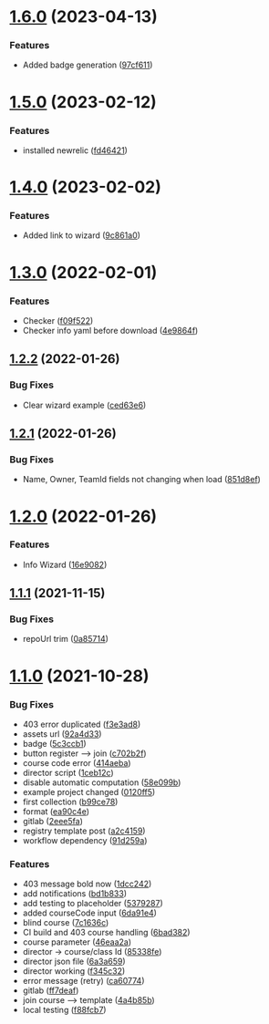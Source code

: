 # [1.6.0](https://github.com/governify/join-bluejay/compare/v1.5.0...v1.6.0) (2023-04-13)


### Features

* Added badge generation ([97cf611](https://github.com/governify/join-bluejay/commit/97cf611b52b93cd58e539010f974bc97020e4b52))



# [1.5.0](https://github.com/governify/join-bluejay/compare/v1.4.0...v1.5.0) (2023-02-12)


### Features

* installed newrelic ([fd46421](https://github.com/governify/join-bluejay/commit/fd46421fcdc17f046f40612ab53f4d6d4723f8de))



# [1.4.0](https://github.com/governify/join-bluejay/compare/v1.3.0...v1.4.0) (2023-02-02)


### Features

* Added link to wizard ([9c861a0](https://github.com/governify/join-bluejay/commit/9c861a0e116f41eba5a2e555ee0dfea81248c47e))



# [1.3.0](https://github.com/governify/join-bluejay/compare/v1.2.2...v1.3.0) (2022-02-01)


### Features

* Checker ([f09f522](https://github.com/governify/join-bluejay/commit/f09f52289d10023914373da02303ec2ae94c8d8f))
* Checker info yaml before download ([4e9864f](https://github.com/governify/join-bluejay/commit/4e9864f2bae79c2bf44a271ab6cdf722cb7f01ef))



## [1.2.2](https://github.com/governify/join-bluejay/compare/v1.2.1...v1.2.2) (2022-01-26)


### Bug Fixes

* Clear wizard example ([ced63e6](https://github.com/governify/join-bluejay/commit/ced63e64ecd552c46997a460b0bb7277ed27660c))



## [1.2.1](https://github.com/governify/join-bluejay/compare/v1.2.0...v1.2.1) (2022-01-26)


### Bug Fixes

* Name, Owner, TeamId fields not changing when load ([851d8ef](https://github.com/governify/join-bluejay/commit/851d8ef16ea0323f48aae32d301fc1004a345345))



# [1.2.0](https://github.com/governify/join-bluejay/compare/v1.1.1...v1.2.0) (2022-01-26)


### Features

* Info Wizard ([16e9082](https://github.com/governify/join-bluejay/commit/16e908279f0808724ecbe29dbf6c670d13984a47))



## [1.1.1](https://github.com/governify/join-bluejay/compare/v1.1.0...v1.1.1) (2021-11-15)


### Bug Fixes

* repoUrl trim ([0a85714](https://github.com/governify/join-bluejay/commit/0a85714dc3f12f9ab2ef13e55f2cfae49b9bf203))



# [1.1.0](https://github.com/governify/join-bluejay/compare/f345c3299722f343790ccedab6ca5bdd90c1106f...v1.1.0) (2021-10-28)


### Bug Fixes

* 403 error duplicated ([f3e3ad8](https://github.com/governify/join-bluejay/commit/f3e3ad8266ba8d09692427390deb6b9b329caa80))
* assets url ([92a4d33](https://github.com/governify/join-bluejay/commit/92a4d33ee1296afa72670065f036240d853d085e))
* badge ([5c3ccb1](https://github.com/governify/join-bluejay/commit/5c3ccb1a7b33ceb710c483d37f2b845492761ef7))
* button register --> join ([c702b2f](https://github.com/governify/join-bluejay/commit/c702b2f05d9ab3060878bf2539a70b5a3774f114))
* course code error ([414aeba](https://github.com/governify/join-bluejay/commit/414aeba24b75525b9782fac00d13d709d583819e))
* director script ([1ceb12c](https://github.com/governify/join-bluejay/commit/1ceb12c5dc6fdcd2d330bc5bf92e73a8e13fabc6))
* disable automatic computation ([58e099b](https://github.com/governify/join-bluejay/commit/58e099b00b2a865d7c8829bc3161bd552464f920))
* example project  changed ([0120ff5](https://github.com/governify/join-bluejay/commit/0120ff54969d1350b6492d4dace439d8e07cea34))
* first collection ([b99ce78](https://github.com/governify/join-bluejay/commit/b99ce7851fb093a61c8ccdbd1f9b8355b1ab75be))
* format ([ea90c4e](https://github.com/governify/join-bluejay/commit/ea90c4e3af7a8018b4775d02b1a77d88b98dfce5))
* gitlab ([2eee5fa](https://github.com/governify/join-bluejay/commit/2eee5fa9dfb5a53dada6d7a6ad444936e4214064))
* registry template post ([a2c4159](https://github.com/governify/join-bluejay/commit/a2c415965fb71066dde0011b837f55decc17b5a6))
* workflow dependency ([91d259a](https://github.com/governify/join-bluejay/commit/91d259a9bafc595d5282bab23b0aa25950cd111a))


### Features

* 403 message bold now ([1dcc242](https://github.com/governify/join-bluejay/commit/1dcc2427d0614cd6a928f49ce7876a2a5f857c59))
* add notifications ([bd1b833](https://github.com/governify/join-bluejay/commit/bd1b8339b6b5a3ad426ed356aa0d5bd4de1bca3e))
* add testing to placeholder ([5379287](https://github.com/governify/join-bluejay/commit/53792873072c95d48edc0e505168c1358bc60180))
* added courseCode input ([6da91e4](https://github.com/governify/join-bluejay/commit/6da91e4365a41749d858075e52528660410a8f5b))
* blind course ([7c1636c](https://github.com/governify/join-bluejay/commit/7c1636ca61c9f52adf4e01699ce5f4904b8566af))
* CI build and 403 course handling ([6bad382](https://github.com/governify/join-bluejay/commit/6bad3825278c08f6ee6c410247cc2f70e0145412))
* course parameter ([46eaa2a](https://github.com/governify/join-bluejay/commit/46eaa2a53041f6d5abf789b16044aeeceb744334))
* director -> course/class Id ([85338fe](https://github.com/governify/join-bluejay/commit/85338fea9f7307e8da683243ce2e860fd095465a))
* director json file ([6a3a659](https://github.com/governify/join-bluejay/commit/6a3a659e1a1a596a1baccd896a8834cd1ca59ad9))
* director working ([f345c32](https://github.com/governify/join-bluejay/commit/f345c3299722f343790ccedab6ca5bdd90c1106f))
* error message (retry) ([ca60774](https://github.com/governify/join-bluejay/commit/ca6077488ee76adb1c95db7dc75e375ccf21d3e7))
* gitlab ([ff7deaf](https://github.com/governify/join-bluejay/commit/ff7deaf2f1544892746104400447e72c0530a472))
* join course --> template ([4a4b85b](https://github.com/governify/join-bluejay/commit/4a4b85b11a2b44c92e0909d216e13b42c8755a33))
* local testing ([f88fcb7](https://github.com/governify/join-bluejay/commit/f88fcb7c301ed8b6c48e0825a0dd3d317ef9cef1))



